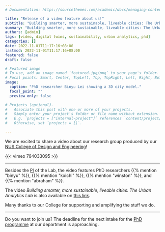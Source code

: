 ```yaml
---
# Documentation: https://sourcethemes.com/academic/docs/managing-content/

title: "Release of a video feature about us!"
subtitle: "Building smarter, more sustainable, liveable cities: The Urban Analytics Lab."
summary: "Building smarter, more sustainable, liveable cities: The Urban Analytics Lab."
authors: [admin]
tags: [video, digital twins, sustainability, urban analytics, phd]
categories: []
date: 2022-11-01T11:17:16+08:00
lastmod: 2022-11-01T11:17:16+08:00
featured: false
draft: false

# Featured image
# To use, add an image named `featured.jpg/png` to your page's folder.
# Focal points: Smart, Center, TopLeft, Top, TopRight, Left, Right, BottomLeft, Bottom, BottomRight.
image:
  caption: "PhD researcher Binyu Lei showing a 3D city model."
  focal_point: ""
  preview_only: false

# Projects (optional).
#   Associate this post with one or more of your projects.
#   Simply enter your project's folder or file name without extension.
#   E.g. `projects = ["internal-project"]` references `content/project/deep-learning/index.md`.
#   Otherwise, set `projects = []`.

---
```


We are excited to share a video about our research group produced by our [NUS College of Design and Engineering](https://cde.nus.edu.sg)!

{{< vimeo 764033095 >}}

---

Besides the [PI](/authors/filip/) of the Lab, the video features PhD researchers {{% mention "binyu" %}}, {{% mention "koichi" %}}, {{% mention "winston" %}}, and {{% mention "abraham" %}}.

The video _Building smarter, more sustainable, liveable cities: The Urban Analytics Lab_ is also available on [this link](https://vimeo.com/manage/videos/764033095).

Many thanks to our College for supporting and amplifying the stuff we do.

---

Do you want to join us?
The deadline for the next intake for the [PhD programme](/opportunities/phd) at our department is approaching. 
